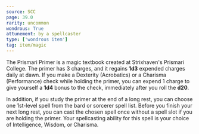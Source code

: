 ```yaml
---
source: SCC
page: 39.0
rarity: uncommon
wondrous: True
attunement: by a spellcaster
type: ['wondrous item']
tag: item/magic
---
```


The Prismari Primer is a magic textbook created at Strixhaven's Prismari College. The primer has 3 charges, and it regains **1d3** expended charges daily at dawn. If you make a Dexterity (Acrobatics) or a Charisma (Performance) check while holding the primer, you can expend 1 charge to give yourself a **1d4** bonus to the check, immediately after you roll the **d20**.

In addition, if you study the primer at the end of a long rest, you can choose one 1st-level spell from the bard or sorcerer spell list. Before you finish your next long rest, you can cast the chosen spell once without a spell slot if you are holding the primer. Your spellcasting ability for this spell is your choice of Intelligence, Wisdom, or Charisma.


